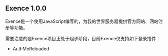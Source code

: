 ## Exence 1.0.0
Exence是一个使用JavaScript编写的，为我的世界服务器提供官方网站、网站注册等功能。

需要注意的是Exence项目正处于起步阶段，目前Exence仅支持如下登录插件：

- AuthMeReloaded